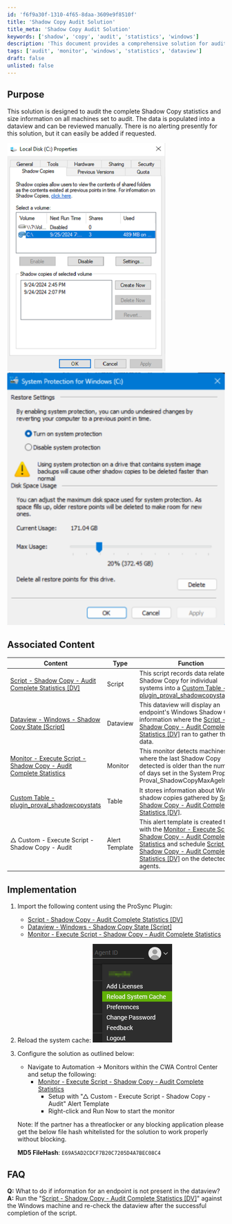 ```yaml
---
id: 'f6f9a30f-1310-4f65-8daa-3609e9f8510f'
title: 'Shadow Copy Audit Solution'
title_meta: 'Shadow Copy Audit Solution'
keywords: ['shadow', 'copy', 'audit', 'statistics', 'windows']
description: 'This document provides a comprehensive solution for auditing Shadow Copy statistics and size information on Windows machines. It details the implementation steps, associated content, and troubleshooting FAQs to ensure effective monitoring and data management.'
tags: ['audit', 'monitor', 'windows', 'statistics', 'dataview']
draft: false
unlisted: false
---
```

## Purpose

This solution is designed to audit the complete Shadow Copy statistics and size information on all machines set to audit. The data is populated into a dataview and can be reviewed manually. There is no alerting presently for this solution, but it can easily be added if requested.

![Image 1](../../static/img/Windows---Shadow-Copy---Statistics/image_1.png)
![Image 2](../../static/img/Windows---Shadow-Copy---Statistics/image_2.png)

## Associated Content

| Content                                                                                                                    | Type      | Function                                                                                                                                                                                                                                                                         |
|----------------------------------------------------------------------------------------------------------------------------|-----------|----------------------------------------------------------------------------------------------------------------------------------------------------------------------------------------------------------------------------------------------------------------------------------|
| [Script - Shadow Copy - Audit Complete Statistics [DV]](https://proval.itglue.com/DOC-5078775-7751337)                  | Script    | This script records data related to Shadow Copy for individual systems into a [Custom Table - plugin_proval_shadowcopystats](https://proval.itglue.com/DOC-5078775-8157668).                                                                                               |
| [Dataview - Windows - Shadow Copy State [Script]](https://proval.itglue.com/DOC-5078775-8105265)                        | Dataview  | This dataview will display an endpoint's Windows Shadow Copy information where the [Script - Shadow Copy - Audit Complete Statistics [DV]](https://proval.itglue.com/DOC-5078775-7751337) ran to gather the data.                                                          |
| [Monitor - Execute Script - Shadow Copy - Audit Complete Statistics](https://proval.itglue.com/DOC-5078775-8057145)     | Monitor   | This monitor detects machines, where the last Shadow Copy detected is older than the number of days set in the System Property Proval_ShadowCopyMaxAgeInDays.                                                                                                               |
| [Custom Table - plugin_proval_shadowcopystats](https://proval.itglue.com/DOC-5078775-8157668)                            | Table     | It stores information about Windows shadow copies gathered by [Script - Shadow Copy - Audit Complete Statistics [DV]](https://proval.itglue.com/DOC-5078775-7751337).                                                                                                     |
| △ Custom - Execute Script - Shadow Copy - Audit                                                                             | Alert Template | This alert template is created to run with the [Monitor - Execute Script - Shadow Copy - Audit Complete Statistics](https://proval.itglue.com/DOC-5078775-8057145) and schedule [Script - Shadow Copy - Audit Complete Statistics [DV]](https://proval.itglue.com/DOC-5078775-7751337) on the detected agents. |

## Implementation

1. Import the following content using the ProSync Plugin:
   - [Script - Shadow Copy - Audit Complete Statistics [DV]](https://proval.itglue.com/DOC-5078775-7751337)
   - [Dataview - Windows - Shadow Copy State [Script]](https://proval.itglue.com/DOC-5078775-8105265)
   - [Monitor - Execute Script - Shadow Copy - Audit Complete Statistics](https://proval.itglue.com/DOC-5078775-8057145)

2. Reload the system cache:
   ![Image](../../static/img/Windows---Shadow-Copy---Statistics/image_3.png)

3. Configure the solution as outlined below:
   - Navigate to Automation → Monitors within the CWA Control Center and setup the following:
     - [Monitor - Execute Script - Shadow Copy - Audit Complete Statistics](https://proval.itglue.com/DOC-5078775-8057145)
       - Setup with "△ Custom - Execute Script - Shadow Copy - Audit" Alert Template
       - Right-click and Run Now to start the monitor

   Note: If the partner has a threatlocker or any blocking application please get the below file hash whitelisted for the solution to work properly without blocking.

   __MD5 FileHash__: `E69A5AD2CDCF7B20C7205D4A7BEC08C4`

## FAQ

**Q:** What to do if information for an endpoint is not present in the dataview?  
**A:** Run the "[Script - Shadow Copy - Audit Complete Statistics [DV]](https://proval.itglue.com/DOC-5078775-7751337)" against the Windows machine and re-check the dataview after the successful completion of the script.






